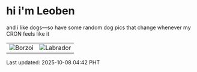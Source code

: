 # hi i'm Leoben

and i like dogs—so have some random dog pics that change whenever my CRON feels like it

|  |  |
|--------|----------|
| ![Borzoi](https://random-dog-vercel.vercel.app/api/random-borzoi?v=1759869730) | ![Labrador](https://random-dog-vercel.vercel.app/api/random-labrador?v=1759869730) |

Last updated: 2025-10-08 04:42 PHT
